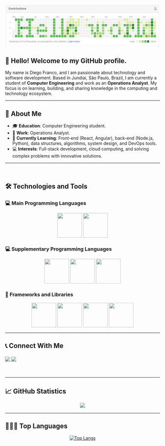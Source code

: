 <div align="center">
  <img src="helloworld.png">
</div>

## 👋 Hello! Welcome to my GitHub profile.

My name is Diego Franco, and I am passionate about technology and software development. Based in Jundiaí, São Paulo, Brazil, I am currently a student of **Computer Engineering** and work as an **Operations Analyst**. My focus is on learning, building, and sharing knowledge in the computing and technology ecosystem.

---

## 🔭 About Me

- 🎓 **Education**: Computer Engineering student.
- 💼 **Work**: Operations Analyst.
- 🌱 **Currently Learning**: Front-end (React, Angular), back-end (Node.js, Python), data structures, algorithms, system design, and DevOps tools.
- 💻 **Interests**: Full-stack development, cloud computing, and solving complex problems with innovative solutions.

---

<br/>

## 🛠️ Technologies and Tools

### 💻 **Main Programming Languages**

<div align="center">
<img src="https://cdn.jsdelivr.net/gh/devicons/devicon/icons/javascript/javascript-original.svg" width="80" height="80"/> 
<img src="https://cdn.jsdelivr.net/gh/devicons/devicon@latest/icons/typescript/typescript-original.svg" width="80" height="80"/> 
</div>

### 💻 **Supplementary Programming Languages**

<div align="center">
<img src="https://cdn.jsdelivr.net/gh/devicons/devicon/icons/python/python-original.svg" width="80" height="80"/> 
<img src="https://cdn.jsdelivr.net/gh/devicons/devicon/icons/java/java-original.svg" width="80" height="80"/> 
<img src="https://cdn.jsdelivr.net/gh/devicons/devicon/icons/go/go-original.svg" width="80" height="80"/>
</div>

### 🚀 **Frameworks and Libraries**

<div align="center">
<img src="https://cdn.jsdelivr.net/gh/devicons/devicon/icons/nodejs/nodejs-original.svg" width="80" height="80"/> 
<img src="https://cdn.jsdelivr.net/gh/devicons/devicon@latest/icons/nestjs/nestjs-original.svg" width="80" height="80"/> 
<img src="https://cdn.jsdelivr.net/gh/devicons/devicon/icons/flask/flask-original.svg" width="80" height="80"/> 
<img src="https://cdn.jsdelivr.net/gh/devicons/devicon/icons/fastapi/fastapi-original.svg" width="80" height="80"/>
</div>

---

## 📞 Connect With Me

<h3 align="left">
  <p align="left">
  <a href="https://www.linkedin.com/in/diego-gustavo-franco/" target="_blank"><img src="https://img.shields.io/badge/-LinkedIn-%230077B5?style=for-the-badge&logo=linkedin&logoColor=white" target="_blank"></a> 
  <a href="mailto:diego.u.franco@gmail.com"><img src="https://img.shields.io/badge/Gmail-D14836?style=for-the-badge&logo=gmail&logoColor=white" target="_blank"></a>
  </p>
</h3>
<br/>

---

## 📈 GitHub Statistics

<div align="center">
  <a href="https://github.com/dgusfr">
    <img height="180em" src="https://github-readme-stats.vercel.app/api?username=dgusfr&show_icons=true&theme=dracula&include_all_commits=true&count_private=true"/>
  </a>
</div>

---

## 🧑🏼‍💻 Top Languages

<p align="center">
  <a href="https://github.com/DGusFr/github-readme-stats">
    <img src="https://github-readme-stats.vercel.app/api/top-langs/?username=dgusfr&layout=compact&theme=dracula" alt="Top Langs">
  </a>
</p>
